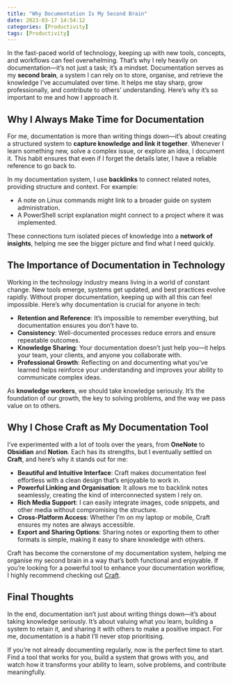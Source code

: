 ```yaml
---
title: "Why Documentation Is My Second Brain"
date: 2023-03-17 14:54:12
categories: [Productivity]
tags: [Productivity]
---
```


In the fast-paced world of technology, keeping up with new tools, concepts, and workflows can feel overwhelming. That’s why I rely heavily on documentation—it’s not just a task; it’s a mindset. Documentation serves as my **second brain**, a system I can rely on to store, organise, and retrieve the knowledge I’ve accumulated over time. It helps me stay sharp, grow professionally, and contribute to others’ understanding. Here’s why it’s so important to me and how I approach it.

## Why I Always Make Time for Documentation  

For me, documentation is more than writing things down—it’s about creating a structured system to **capture knowledge and link it together**. Whenever I learn something new, solve a complex issue, or explore an idea, I document it. This habit ensures that even if I forget the details later, I have a reliable reference to go back to.

In my documentation system, I use **backlinks** to connect related notes, providing structure and context. For example:

- A note on Linux commands might link to a broader guide on system administration.
- A PowerShell script explanation might connect to a project where it was implemented.

These connections turn isolated pieces of knowledge into a **network of insights**, helping me see the bigger picture and find what I need quickly.  

## The Importance of Documentation in Technology  

Working in the technology industry means living in a world of constant change. New tools emerge, systems get updated, and best practices evolve rapidly. Without proper documentation, keeping up with all this can feel impossible. Here’s why documentation is crucial for anyone in tech:  

- **Retention and Reference**: It’s impossible to remember everything, but documentation ensures you don’t have to.  
- **Consistency**: Well-documented processes reduce errors and ensure repeatable outcomes.  
- **Knowledge Sharing**: Your documentation doesn’t just help you—it helps your team, your clients, and anyone you collaborate with.  
- **Professional Growth**: Reflecting on and documenting what you’ve learned helps reinforce your understanding and improves your ability to communicate complex ideas.  

As **knowledge workers**, we should take knowledge seriously. It’s the foundation of our growth, the key to solving problems, and the way we pass value on to others.

## Why I Chose Craft as My Documentation Tool  

I’ve experimented with a lot of tools over the years, from **OneNote** to **Obsidian** and **Notion**. Each has its strengths, but I eventually settled on **Craft**, and here’s why it stands out for me:  

- **Beautiful and Intuitive Interface**: Craft makes documentation feel effortless with a clean design that’s enjoyable to work in.  
- **Powerful Linking and Organisation**: It allows me to backlink notes seamlessly, creating the kind of interconnected system I rely on.  
- **Rich Media Support**: I can easily integrate images, code snippets, and other media without compromising the structure.  
- **Cross-Platform Access**: Whether I’m on my laptop or mobile, Craft ensures my notes are always accessible.  
- **Export and Sharing Options**: Sharing notes or exporting them to other formats is simple, making it easy to share knowledge with others.  

Craft has become the cornerstone of my documentation system, helping me organise my second brain in a way that’s both functional and enjoyable. If you’re looking for a powerful tool to enhance your documentation workflow, I highly recommend checking out [Craft](https://www.craft.do/).  

## Final Thoughts

In the end, documentation isn’t just about writing things down—it’s about taking knowledge seriously. It’s about valuing what you learn, building a system to retain it, and sharing it with others to make a positive impact. For me, documentation is a habit I’ll never stop prioritising.  

If you’re not already documenting regularly, now is the perfect time to start. Find a tool that works for you, build a system that grows with you, and watch how it transforms your ability to learn, solve problems, and contribute meaningfully.
